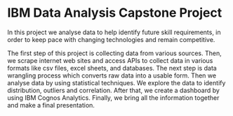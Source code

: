 # IBM Data Analysis Capstone Project
In this project we analyse data to help identify future skill requirements, in order to keep pace with changing technologies and remain competitive.
   
  The first step of this project is collecting data from various sources. Then, we scrape internet web sites and access APIs to collect data in various formats like csv files, excel sheets, and databases. The next step is data wrangling process which converts raw data into a usable form. Then we analyse data by using statistical techniques. We explore the data to identify distribution, outliers and correlation.  After that, we create a dashboard by using IBM Cognos Analytics. Finally, we bring all the information together and make a final presentation.  





 
 

